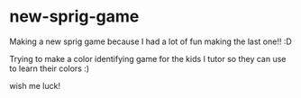 # new-sprig-game

Making a new sprig game because I had a lot of fun making the last one!! :D

Trying to make a color identifying game for the kids I tutor so they can use to learn their colors :)

wish me luck!
